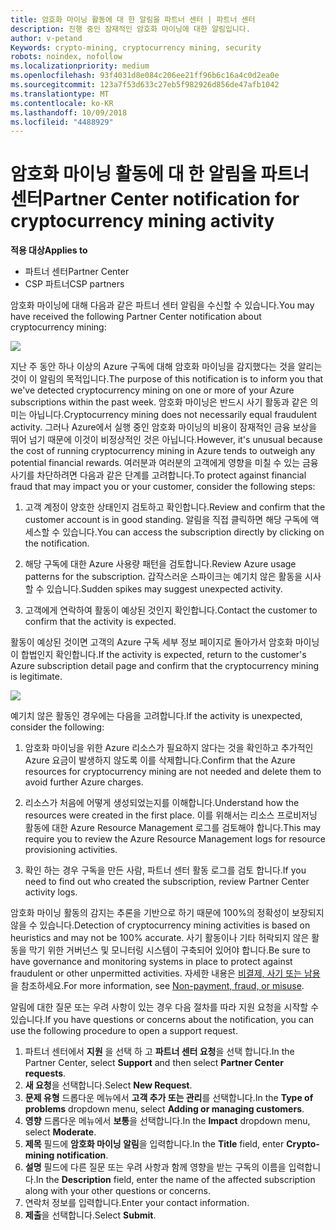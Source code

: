 ```yaml
---
title: 암호화 마이닝 활동에 대 한 알림을 파트너 센터 | 파트너 센터
description: 진행 중인 잠재적인 암호화 마이닝에 대한 알림입니다.
author: v-petand
Keywords: crypto-mining, cryptocurrency mining, security
robots: noindex, nofollow
ms.localizationpriority: medium
ms.openlocfilehash: 93f4031d8e084c206ee21ff96b6c16a4c0d2ea0e
ms.sourcegitcommit: 123a7f53d633c27eb5f982926d856de47afb1042
ms.translationtype: MT
ms.contentlocale: ko-KR
ms.lasthandoff: 10/09/2018
ms.locfileid: "4488929"
---
```

# <a name="partner-center-notification-for-cryptocurrency-mining-activity"></a><span data-ttu-id="37604-103">암호화 마이닝 활동에 대 한 알림을 파트너 센터</span><span class="sxs-lookup"><span data-stu-id="37604-103">Partner Center notification for cryptocurrency mining activity</span></span>

**<span data-ttu-id="37604-104">적용 대상</span><span class="sxs-lookup"><span data-stu-id="37604-104">Applies to</span></span>**

-  <span data-ttu-id="37604-105">파트너 센터</span><span class="sxs-lookup"><span data-stu-id="37604-105">Partner Center</span></span>
-  <span data-ttu-id="37604-106">CSP 파트너</span><span class="sxs-lookup"><span data-stu-id="37604-106">CSP partners</span></span>

<span data-ttu-id="37604-107">암호화 마이닝에 대해 다음과 같은 파트너 센터 알림을 수신할 수 있습니다.</span><span class="sxs-lookup"><span data-stu-id="37604-107">You may have received the following Partner Center notification about cryptocurrency mining:</span></span>
 
![](images/crypto1.png)

<span data-ttu-id="37604-108">지난 주 동안 하나 이상의 Azure 구독에 대해 암호화 마이닝을 감지했다는 것을 알리는 것이 이 알림의 목적입니다.</span><span class="sxs-lookup"><span data-stu-id="37604-108">The purpose of this notification is to inform you that we've detected cryptocurrency mining on one or more of your Azure subscriptions within the past week.</span></span> <span data-ttu-id="37604-109">암호화 마이닝은 반드시 사기 활동과 같은 의미는 아닙니다.</span><span class="sxs-lookup"><span data-stu-id="37604-109">Cryptocurrency mining does not necessarily equal fraudulent activity.</span></span> <span data-ttu-id="37604-110">그러나 Azure에서 실행 중인 암호화 마이닝의 비용이 잠재적인 금융 보상을 뛰어 넘기 때문에 이것이 비정상적인 것은 아닙니다.</span><span class="sxs-lookup"><span data-stu-id="37604-110">However, it's unusual because the cost of running cryptocurrency mining in Azure tends to outweigh any potential financial rewards.</span></span> <span data-ttu-id="37604-111">여러분과 여러분의 고객에게 영향을 미칠 수 있는 금융 사기를 차단하려면 다음과 같은 단계를 고려합니다.</span><span class="sxs-lookup"><span data-stu-id="37604-111">To protect against financial fraud that may impact you or your customer, consider the following steps:</span></span>

1.  <span data-ttu-id="37604-112">고객 계정이 양호한 상태인지 검토하고 확인합니다.</span><span class="sxs-lookup"><span data-stu-id="37604-112">Review and confirm that the customer account is in good standing.</span></span> <span data-ttu-id="37604-113">알림을 직접 클릭하면 해당 구독에 액세스할 수 있습니다.</span><span class="sxs-lookup"><span data-stu-id="37604-113">You can access the subscription directly by clicking on the notification.</span></span>

2.  <span data-ttu-id="37604-114">해당 구독에 대한 Azure 사용량 패턴을 검토합니다.</span><span class="sxs-lookup"><span data-stu-id="37604-114">Review Azure usage patterns for the subscription.</span></span> <span data-ttu-id="37604-115">갑작스러운 스파이크는 예기치 않은 활동을 시사할 수 있습니다.</span><span class="sxs-lookup"><span data-stu-id="37604-115">Sudden spikes may suggest unexpected activity.</span></span>

3.  <span data-ttu-id="37604-116">고객에게 연락하여 활동이 예상된 것인지 확인합니다.</span><span class="sxs-lookup"><span data-stu-id="37604-116">Contact the customer to confirm that the activity is expected.</span></span>

<span data-ttu-id="37604-117">활동이 예상된 것이면 고객의 Azure 구독 세부 정보 페이지로 돌아가서 암호화 마이닝이 합법인지 확인합니다.</span><span class="sxs-lookup"><span data-stu-id="37604-117">If the activity is expected, return to the customer's Azure subscription detail page and confirm that the cryptocurrency mining is legitimate.</span></span> 


![](images/crypto2.png)

<span data-ttu-id="37604-118">예기치 않은 활동인 경우에는 다음을 고려합니다.</span><span class="sxs-lookup"><span data-stu-id="37604-118">If the activity is unexpected, consider the following:</span></span>

1.  <span data-ttu-id="37604-119">암호화 마이닝을 위한 Azure 리소스가 필요하지 않다는 것을 확인하고 추가적인 Azure 요금이 발생하지 않도록 이를 삭제합니다.</span><span class="sxs-lookup"><span data-stu-id="37604-119">Confirm that the Azure resources for cryptocurrency mining are not needed and delete them to avoid further Azure charges.</span></span>

2.  <span data-ttu-id="37604-120">리소스가 처음에 어떻게 생성되었는지를 이해합니다.</span><span class="sxs-lookup"><span data-stu-id="37604-120">Understand how the resources were created in the first place.</span></span> <span data-ttu-id="37604-121">이를 위해서는 리소스 프로비저닝 활동에 대한 Azure Resource Management 로그를 검토해야 합니다.</span><span class="sxs-lookup"><span data-stu-id="37604-121">This may require you to review the Azure Resource Management logs for resource provisioning activities.</span></span>

3.  <span data-ttu-id="37604-122">확인 하는 경우 구독을 만든 사람, 파트너 센터 활동 로그를 검토 합니다.</span><span class="sxs-lookup"><span data-stu-id="37604-122">If you need to find out who created the subscription, review Partner Center activity logs.</span></span>

<span data-ttu-id="37604-123">암호화 마이닝 활동의 감지는 추론을 기반으로 하기 때문에 100%의 정확성이 보장되지 않을 수 있습니다.</span><span class="sxs-lookup"><span data-stu-id="37604-123">Detection of cryptocurrency mining activities is based on heuristics and may not be 100% accurate.</span></span> <span data-ttu-id="37604-124">사기 활동이나 기타 허락되지 않은 활동을 막기 위한 거버넌스 및 모니터링 시스템이 구축되어 있어야 합니다.</span><span class="sxs-lookup"><span data-stu-id="37604-124">Be sure to have governance and monitoring systems in place to protect against fraudulent or other unpermitted activities.</span></span> <span data-ttu-id="37604-125">자세한 내용은 [비결제, 사기 또는 남용](https://docs.microsoft.com/partner-center/non-payment--fraud--or-misuse)을 참조하세요.</span><span class="sxs-lookup"><span data-stu-id="37604-125">For more information, see [Non-payment, fraud, or misuse](https://docs.microsoft.com/partner-center/non-payment--fraud--or-misuse).</span></span>

<span data-ttu-id="37604-126">알림에 대한 질문 또는 우려 사항이 있는 경우 다음 절차를 따라 지원 요청을 시작할 수 있습니다.</span><span class="sxs-lookup"><span data-stu-id="37604-126">If you have questions or concerns about the notification, you can use the following procedure to open a support request.</span></span>

1.  <span data-ttu-id="37604-127">파트너 센터에서 **지원** 을 선택 하 고 **파트너 센터 요청**을 선택 합니다.</span><span class="sxs-lookup"><span data-stu-id="37604-127">In the Partner Center, select **Support** and then select **Partner Center requests**.</span></span>
3.  <span data-ttu-id="37604-128">**새 요청**을 선택합니다.</span><span class="sxs-lookup"><span data-stu-id="37604-128">Select **New Request**.</span></span> 
4.  <span data-ttu-id="37604-129">**문제 유형** 드롭다운 메뉴에서 **고객 추가 또는 관리**를 선택합니다.</span><span class="sxs-lookup"><span data-stu-id="37604-129">In the **Type of problems** dropdown menu, select **Adding or managing customers**.</span></span>
5.  <span data-ttu-id="37604-130">**영향** 드롭다운 메뉴에서 **보통**을 선택합니다.</span><span class="sxs-lookup"><span data-stu-id="37604-130">In the **Impact** dropdown menu, select **Moderate**.</span></span>
6.  <span data-ttu-id="37604-131">**제목** 필드에 **암호화 마이닝 알림**을 입력합니다.</span><span class="sxs-lookup"><span data-stu-id="37604-131">In the **Title** field, enter **Crypto-mining notification**.</span></span>
7.  <span data-ttu-id="37604-132">**설명** 필드에 다른 질문 또는 우려 사항과 함께 영향을 받는 구독의 이름을 입력합니다.</span><span class="sxs-lookup"><span data-stu-id="37604-132">In the **Description** field, enter the name of the affected subscription along with your other questions or concerns.</span></span> 
8.  <span data-ttu-id="37604-133">연락처 정보를 입력합니다.</span><span class="sxs-lookup"><span data-stu-id="37604-133">Enter your contact information.</span></span>
9.  <span data-ttu-id="37604-134">**제출**을 선택합니다.</span><span class="sxs-lookup"><span data-stu-id="37604-134">Select **Submit**.</span></span>



